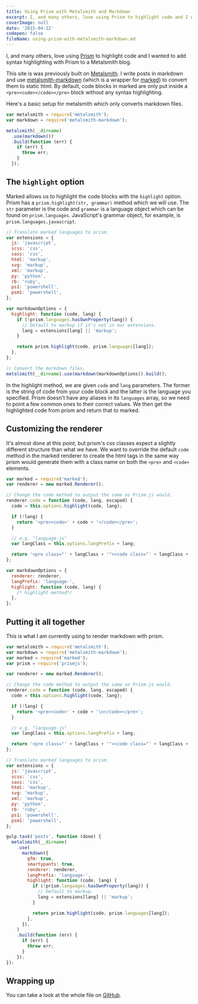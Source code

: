 ```yaml
---
title: Using Prism with Metalsmith and Markdown
excerpt: I, and many others, love using Prism to highlight code and I wanted to add syntax highlighting with Prism to a Metalsmith blog.
coverImage: null
date: '2015-04-22'
codepen: false
fileName: using-prism-with-metalsmith-markdown.md
---
```


I, and many others, love using [Prism](http://prismjs.com/) to highlight code and I wanted to add syntax highlighting with Prism to a Metalsmith blog.

This site is was previously built on [Metalsmith](http://www.metalsmith.io/). I write posts in markdown and use [metalsmith-markdown](https://github.com/segmentio/metalsmith-markdown) (which is a wrapper for [marked](https://github.com/chjj/marked)) to convert them to static html. By default, code blocks in marked are only put inside a `<pre><code></code></pre>` block without any syntax highlighting.

Here's a basic setup for metalsmith which only converts markdown files.

```js
var metalsmith = require('metalsmith');
var markdown = require('metalsmith-markdown');

metalsmith(__dirname)
  .use(markdown())
  .build(function (err) {
    if (err) {
      throw err;
    }
  });
```

## The `highlight` option

Marked allows us to highlight the code blocks with the `highlight` option. Prism has a `prism.highlight(str, grammar)` method which we will use. The `str` parameter is the code and `grammar` is a language object which can be found on `prism.languages`. JavaScript's grammar object, for example, is `prism.languages.javascript`.

```js
// Translate marked languages to prism.
var extensions = {
  js: 'javascript',
  scss: 'css',
  sass: 'css',
  html: 'markup',
  svg: 'markup',
  xml: 'markup',
  py: 'python',
  rb: 'ruby',
  ps1: 'powershell',
  psm1: 'powershell',
};

var markdownOptions = {
  highlight: function (code, lang) {
    if (!prism.languages.hasOwnProperty(lang)) {
      // Default to markup if it's not in our extensions.
      lang = extensions[lang] || 'markup';
    }

    return prism.highlight(code, prism.languages[lang]);
  },
};

// Convert the markdown files.
metalsmith(__dirname).use(markdown(markdownOptions)).build();
```

In the highlight method, we are given `code` and `lang` parameters. The former is the string of code from your code block and the latter is the language you specified. Prism doesn't have any aliases in its `languages` array, so we need to point a few common ones to their correct values. We then get the highlighted code from prism and return that to marked.

## Customizing the renderer

It's almost done at this point, but prism's css classes expect a slightly different structure than what we have. We want to override the default `code` method in the marked renderer to create the html tags in the same way prism would generate them with a class name on both the `<pre>` and `<code>` elements.

```js
var marked = require('marked');
var renderer = new marked.Renderer();

// Change the code method to output the same as Prism.js would.
renderer.code = function (code, lang, escaped) {
  code = this.options.highlight(code, lang);

  if (!lang) {
    return '<pre><code>' + code + '</code></pre>';
  }

  // e.g. "language-js"
  var langClass = this.options.langPrefix + lang;

  return '<pre class="' + langClass + '"><code class="' + langClass + '">' + code + '</code></pre>';
};

var markdownOptions = {
  renderer: renderer,
  langPrefix: 'language-',
  highlight: function (code, lang) {
    /* highlight method*/
  },
};
```

## Putting it all together

This is what I am currently using to render markdown with prism.

```js
var metalsmith = require('metalsmith');
var markdown = require('metalsmith-markdown');
var marked = require('marked');
var prism = require('prismjs');

var renderer = new marked.Renderer();

// Change the code method to output the same as Prism.js would.
renderer.code = function (code, lang, escaped) {
  code = this.options.highlight(code, lang);

  if (!lang) {
    return '<pre><code>' + code + '\n</code></pre>';
  }

  // e.g. "language-js"
  var langClass = this.options.langPrefix + lang;

  return '<pre class="' + langClass + '"><code class="' + langClass + '">' + code + '</code></pre>\n';
};

// Translate marked languages to prism.
var extensions = {
  js: 'javascript',
  scss: 'css',
  sass: 'css',
  html: 'markup',
  svg: 'markup',
  xml: 'markup',
  py: 'python',
  rb: 'ruby',
  ps1: 'powershell',
  psm1: 'powershell',
};

gulp.task('posts', function (done) {
  metalsmith(__dirname)
    .use(
      markdown({
        gfm: true,
        smartypants: true,
        renderer: renderer,
        langPrefix: 'language-',
        highlight: function (code, lang) {
          if (!prism.languages.hasOwnProperty(lang)) {
            // Default to markup.
            lang = extensions[lang] || 'markup';
          }

          return prism.highlight(code, prism.languages[lang]);
        },
      }),
    )
    .build(function (err) {
      if (err) {
        throw err;
      }
    });
});
```

## Wrapping up

You can take a look at the whole file on [GitHub](https://github.com/Vestride/glen.codes/blob/774179f6094fcbe68d37cdf5ff28555c170b0b81/gulp/metal.js).
